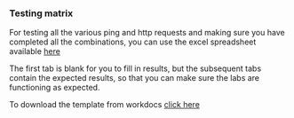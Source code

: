 ### Testing matrix

For testing all the various ping and http requests and making sure you have completed all the combinations, you can use the excel spreadsheet  available [here](https://d2x18vu72ugj64.cloudfront.net/testing+matrix.xlsx)

The first tab is blank for you to fill in results, but the subsequent tabs contain the expected results, so that you can make sure the labs are functioning as expected.

To download the template from workdocs [click here](https://amazon.awsapps.com/workdocs/index.html#/document/9c2e7945a7f0c203883f908ddd6b1db4ef052e9016cddeab8f8047f5391192be)

